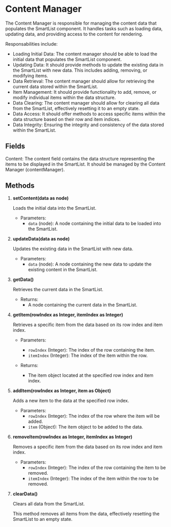 # Content Manager

The Content Manager is responsible for managing the content data that populates the SmartList component. It handles tasks such as loading data, updating data, and providing access to the content for rendering.

Responsabilities include:

- Loading Initial Data: The content manager should be able to load the initial data that populates the SmartList component.
- Updating Data: It should provide methods to update the existing data in the SmartList with new data. This includes adding, removing, or modifying items.
- Data Retrieval: The content manager should allow for retrieving the current data stored within the SmartList.
- Item Management: It should provide functionality to add, remove, or modify individual items within the data structure.
- Data Clearing: The content manager should allow for clearing all data from the SmartList, effectively resetting it to an empty state.
- Data Access: It should offer methods to access specific items within the data structure based on their row and item indices.
- Data Integrity: Ensuring the integrity and consistency of the data stored within the SmartList.

## Fields

Content: The content field contains the data structure representing the items to be displayed in the SmartList. It should be managed by the Content Manager (contentManager).

## Methods

1. **setContent(data as node)**

   Loads the initial data into the SmartList.

   - Parameters:
     - `data` (node): A node containing the initial data to be loaded into the SmartList.

2. **updateData(data as node)**

   Updates the existing data in the SmartList with new data.

   - Parameters:
     - `data` (node): A node containing the new data to update the existing content in the SmartList.

3. **getData()**

   Retrieves the current data in the SmartList.

   - Returns:
     - A node containing the current data in the SmartList.

4. **getItem(rowIndex as Integer, itemIndex as Integer)**

   Retrieves a specific item from the data based on its row index and item index.

   - Parameters:

     - `rowIndex` (Integer): The index of the row containing the item.
     - `itemIndex` (Integer): The index of the item within the row.

   - Returns:
     - The item object located at the specified row index and item index.

5. **addItem(rowIndex as Integer, item as Object)**

   Adds a new item to the data at the specified row index.

   - Parameters:
     - `rowIndex` (Integer): The index of the row where the item will be added.
     - `item` (Object): The item object to be added to the data.

6. **removeItem(rowIndex as Integer, itemIndex as Integer)**

   Removes a specific item from the data based on its row index and item index.

   - Parameters:
     - `rowIndex` (Integer): The index of the row containing the item to be removed.
     - `itemIndex` (Integer): The index of the item within the row to be removed.

7. **clearData()**

   Clears all data from the SmartList.

   This method removes all items from the data, effectively resetting the SmartList to an empty state.
